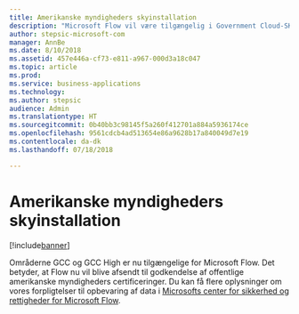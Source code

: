 ```yaml
---
title: Amerikanske myndigheders skyinstallation
description: "Microsoft Flow vil være tilgængelig i Government Cloud-SKU'er, herunder GCC og GCC High, men omfatter ikke DoD-skyen."
author: stepsic-microsoft-com
manager: AnnBe
ms.date: 8/10/2018
ms.assetid: 457e446a-cf73-e811-a967-000d3a18c047
ms.topic: article
ms.prod: 
ms.service: business-applications
ms.technology: 
ms.author: stepsic
audience: Admin
ms.translationtype: HT
ms.sourcegitcommit: 0b40bb3c98145f5a260f412701a884a5936174ce
ms.openlocfilehash: 9561cdcb4ad513654e86a9628b17a840049d7e19
ms.contentlocale: da-dk
ms.lasthandoff: 07/18/2018

---
```

# <a name="us-government-cloud-deployment"></a>Amerikanske myndigheders skyinstallation


[!include[banner](../../includes/banner.md)]

Områderne GCC og GCC High er nu tilgængelige for Microsoft Flow. Det betyder, at Flow nu vil blive afsendt til godkendelse af offentlige amerikanske myndigheders certificeringer. Du kan få flere oplysninger om vores forpligtelser til opbevaring af data i [Microsofts center for sikkerhed og rettigheder for Microsoft Flow](https://www.microsoft.com/en-us/TrustCenter/CloudServices/business-application-platform/data-location).

